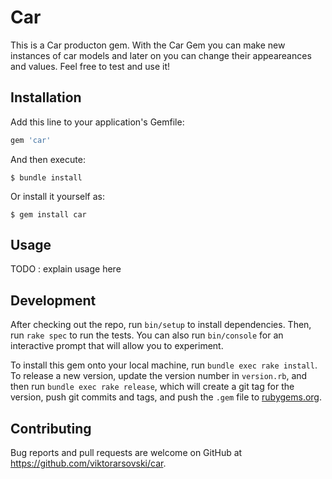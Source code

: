 # Car
This is a Car producton gem. With the Car Gem you can make new instances of car models and later on you can change their appeareances and values. Feel free to test and use it!


## Installation
Add this line to your application's Gemfile:

```ruby
gem 'car'
```

And then execute:

    $ bundle install

Or install it yourself as:

    $ gem install car

## Usage

TODO : explain usage here

## Development

After checking out the repo, run `bin/setup` to install dependencies. Then, run `rake spec` to run the tests. You can also run `bin/console` for an interactive prompt that will allow you to experiment.

To install this gem onto your local machine, run `bundle exec rake install`. To release a new version, update the version number in `version.rb`, and then run `bundle exec rake release`, which will create a git tag for the version, push git commits and tags, and push the `.gem` file to [rubygems.org](https://rubygems.org).

## Contributing

Bug reports and pull requests are welcome on GitHub at https://github.com/viktorarsovski/car.
